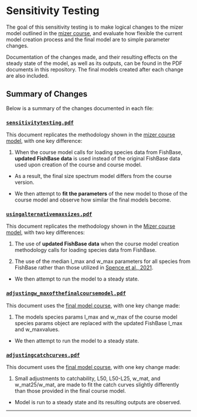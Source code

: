 
<!-- README.md is generated from README.Rmd. Please edit that file -->

# Sensitivity Testing

<!-- badges: start -->
<!-- badges: end -->

The goal of this sensitivity testing is to make logical changes to the
mizer model outlined in the [mizer
course](https://mizer.course.nov22.sizespectrum.org), and evaluate how
flexible the current model creation process and the final model are to
simple parameter changes.

Documentation of the changes made, and their resulting effects on the
steady state of the model, as well as its outputs, can be found in the
PDF documents in this repository. The final models created after each
change are also included.

## Summary of Changes

Below is a summary of the changes documented in each file:

### [`sensitivitytesting.pdf`](https://github.com/jessicawestworth/sensitivitytesting/blob/main/sensitivitytesting.pdf)

This document replicates the methodology shown in the [mizer course
model](https://github.com/gustavdelius/mizerCourse), with one key
difference:

1.  When the course model calls for loading species data from FishBase,
    **updated FishBase data** is used instead of the original FishBase
    data used upon creation of the course and course model.

- As a result, the final size spectrum model differs from the course
  version.

- We then attempt to **fit the parameters** of the new model to those of
  the course model and observe how similar the final models become.

### [`usingalternativemaxsizes.pdf`](https://github.com/jessicawestworth/sensitivitytesting/blob/main/usingalternativemaxsizes.pdf)

This document replicates the methodology shown in the [Mizer course
model](https://github.com/gustavdelius/mizerCourse), with two key
differences:

1.  The use of **updated FishBase data** when the course model creation
    methodology calls for loading species data from FishBase.

2.  The use of the median l_max and w_max parameters for all species
    from FishBase rather than those utilized in [Spence et al.,
    2021](https://onlinelibrary.wiley.com/doi/10.1111/faf.12543).

- We then attempt to run the model to a steady state.

### [`adjustingw_maxofthefinalcoursemodel.pdf`](https://github.com/jessicawestworth/sensitivitytesting/blob/main/adjustingw_maxofthefinalcoursemodel.pdf)

This document uses the [final model
course](https://github.com/gustavdelius/mizerCourse/blob/master/build/cel_model_landings.rds),
with one key change made:

1.  The models species params l_max and w_max of the course model
    species params object are replaced with the updated FishBase l_max
    and w_maxvalues.

- We then attempt to run the model to a steady state.

### [`adjustingcatchcurves.pdf`](https://github.com/jessicawestworth/sensitivitytesting/blob/main/adjustingcatchcurves.pdf)

This document uses the [final model
course](https://github.com/gustavdelius/mizerCourse/blob/master/build/cel_model_landings.rds),
with one key change made:

1.  Small adjustments to catchability, L50, L50-L25, w_mat, and
    w_mat25/w_mat, are made to fit the catch curves slightly differently
    than those provided in the final course model.

- Model is run to a steady state and its resulting outputs are observed.

------------------------------------------------------------------------
